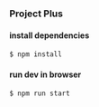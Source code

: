 ### Project Plus

#### install dependencies

`$ npm install`

#### run dev in browser

`$ npm run start`
